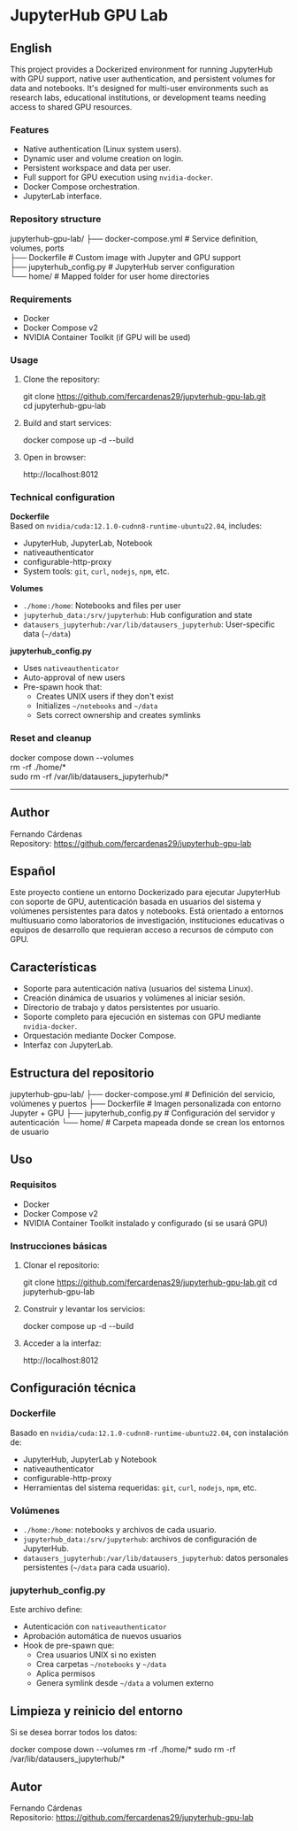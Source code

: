 # JupyterHub GPU Lab

## English

This project provides a Dockerized environment for running JupyterHub with GPU support, native user authentication, and persistent volumes for data and notebooks. It's designed for multi-user environments such as research labs, educational institutions, or development teams needing access to shared GPU resources.

### Features

- Native authentication (Linux system users).
- Dynamic user and volume creation on login.
- Persistent workspace and data per user.
- Full support for GPU execution using `nvidia-docker`.
- Docker Compose orchestration.
- JupyterLab interface.

### Repository structure

jupyterhub-gpu-lab/
├── docker-compose.yml        # Service definition, volumes, ports  
├── Dockerfile                # Custom image with Jupyter and GPU support  
├── jupyterhub_config.py      # JupyterHub server configuration  
└── home/                     # Mapped folder for user home directories

### Requirements

- Docker  
- Docker Compose v2  
- NVIDIA Container Toolkit (if GPU will be used)

### Usage

1. Clone the repository:

   git clone https://github.com/fercardenas29/jupyterhub-gpu-lab.git  
   cd jupyterhub-gpu-lab

2. Build and start services:

   docker compose up -d --build

3. Open in browser:

   http://localhost:8012

### Technical configuration

**Dockerfile**  
Based on `nvidia/cuda:12.1.0-cudnn8-runtime-ubuntu22.04`, includes:

- JupyterHub, JupyterLab, Notebook  
- nativeauthenticator  
- configurable-http-proxy  
- System tools: `git`, `curl`, `nodejs`, `npm`, etc.

**Volumes**

- `./home:/home`: Notebooks and files per user  
- `jupyterhub_data:/srv/jupyterhub`: Hub configuration and state  
- `datausers_jupyterhub:/var/lib/datausers_jupyterhub`: User-specific data (`~/data`)

**jupyterhub_config.py**

- Uses `nativeauthenticator`  
- Auto-approval of new users  
- Pre-spawn hook that:
  - Creates UNIX users if they don't exist
  - Initializes `~/notebooks` and `~/data`
  - Sets correct ownership and creates symlinks

### Reset and cleanup

   docker compose down --volumes  
   rm -rf ./home/*  
   sudo rm -rf /var/lib/datausers_jupyterhub/*

---

## Author

Fernando Cárdenas  
Repository: https://github.com/fercardenas29/jupyterhub-gpu-lab


## Español

Este proyecto contiene un entorno Dockerizado para ejecutar JupyterHub con soporte de GPU, autenticación basada en usuarios del sistema y volúmenes persistentes para datos y notebooks. Está orientado a entornos multiusuario como laboratorios de investigación, instituciones educativas o equipos de desarrollo que requieran acceso a recursos de cómputo con GPU.

## Características

- Soporte para autenticación nativa (usuarios del sistema Linux).
- Creación dinámica de usuarios y volúmenes al iniciar sesión.
- Directorio de trabajo y datos persistentes por usuario.
- Soporte completo para ejecución en sistemas con GPU mediante `nvidia-docker`.
- Orquestación mediante Docker Compose.
- Interfaz con JupyterLab.

## Estructura del repositorio

jupyterhub-gpu-lab/
├── docker-compose.yml        # Definición del servicio, volúmenes y puertos
├── Dockerfile                # Imagen personalizada con entorno Jupyter + GPU
├── jupyterhub_config.py      # Configuración del servidor y autenticación
└── home/                     # Carpeta mapeada donde se crean los entornos de usuario

## Uso

### Requisitos

- Docker
- Docker Compose v2
- NVIDIA Container Toolkit instalado y configurado (si se usará GPU)

### Instrucciones básicas

1. Clonar el repositorio:

   git clone https://github.com/fercardenas29/jupyterhub-gpu-lab.git
   cd jupyterhub-gpu-lab

2. Construir y levantar los servicios:

   docker compose up -d --build

3. Acceder a la interfaz:

   http://localhost:8012

## Configuración técnica

### Dockerfile

Basado en `nvidia/cuda:12.1.0-cudnn8-runtime-ubuntu22.04`, con instalación de:

- JupyterHub, JupyterLab y Notebook
- nativeauthenticator
- configurable-http-proxy
- Herramientas del sistema requeridas: `git`, `curl`, `nodejs`, `npm`, etc.

### Volúmenes

- `./home:/home`: notebooks y archivos de cada usuario.
- `jupyterhub_data:/srv/jupyterhub`: archivos de configuración de JupyterHub.
- `datausers_jupyterhub:/var/lib/datausers_jupyterhub`: datos personales persistentes (`~/data` para cada usuario).

### jupyterhub_config.py

Este archivo define:

- Autenticación con `nativeauthenticator`
- Aprobación automática de nuevos usuarios
- Hook de pre-spawn que:
  - Crea usuarios UNIX si no existen
  - Crea carpetas `~/notebooks` y `~/data`
  - Aplica permisos
  - Genera symlink desde `~/data` a volumen externo

## Limpieza y reinicio del entorno

Si se desea borrar todos los datos:

   docker compose down --volumes
   rm -rf ./home/*
   sudo rm -rf /var/lib/datausers_jupyterhub/*

## Autor

Fernando Cárdenas  
Repositorio: https://github.com/fercardenas29/jupyterhub-gpu-lab
